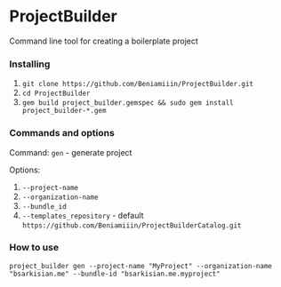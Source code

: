 # ProjectBuilder
Command line tool for creating a boilerplate project

### Installing
1. `git clone https://github.com/Beniamiiin/ProjectBuilder.git`
2. `cd ProjectBuilder`
3. `gem build project_builder.gemspec && sudo gem install project_builder-*.gem`

### Commands and options
Command: `gen` - generate project

Options: 
1. `--project-name`
2. `--organization-name`
3. `--bundle_id`
4. `--templates_repository` - default `https://github.com/Beniamiiin/ProjectBuilderCatalog.git`

### How to use
`project_builder gen --project-name "MyProject" --organization-name "bsarkisian.me" --bundle-id "bsarkisian.me.myproject"`
